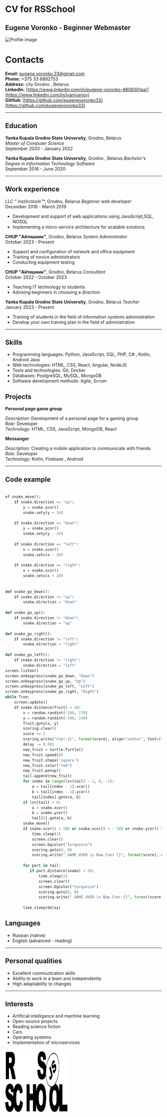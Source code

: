 # CV for RSSchool 

## Eugene Voronko - Beginner Webmaster 
![Profile image](https://stihi.ru/photos/3redstar3.jpg?8169)

# Contacts 


**Email:** eugene.voronko.33@gmail.com   
**Phone:** +375 33 6892753   
**Address:**  city Grodno , Belarus  
**LinkedIn:** [https://www.linkedin.com/in/eugene-voronko-8806001aa/](https://www.linkedin.com/in/ivanivanov)  
**GitHub:** [https://github.com/eugenevoronko33](https://github.com/eugenevoronko33)  

---

## Education

**Yanka Kupala Grodno State University**, Grodno, Belarus  
*Master of Computer Science*   
September 2020 - January 2022  

**Yanka Kupala Grodno State University**, Grodno , Belarus 
*Bachelor's Degree in Information Technology Software*   
September 2016 - June 2020 

---

## Work experience

**LLC "* instinctools"**, Grodno, Belarus 
*Beginner web developer*  
December 2018 - March 2019 

- Development and support of web applications using JavaScript,SQL, NOSQL 
- Implementing a micro-service architecture for scalable solutions 

**CHUP "Айтишник"**, Grodno, Belarus 
*System Administrator*   
October 2023 - Present   

- Support and configuration of network and office equipment 
- Training of novice administrators 
- Conducting equipment testing 

**CHUP "Айтишник"**, Grodno, Belarus 
*Consultant*   
October 2022 - October 2023   

- Teaching IT technology to students  
- Advising beginners in choosing a direction 


**Yanka Kupala Grodno State University**, Grodno, Belarus 
*Teacher*   
January 2023 - Present   

- Training of students in the field of information systems administration 
- Develop your own training plan in the field of administration 

---
## Skills 

- Programming languages: Python, JavaScript, SQL, PHP, C#  , Kotlin, Android Java  
- Web technologies: HTML, CSS, React, Angular, NodeJS 
- Tools and technologies: Git, Docker  
- Databases: PostgreSQL, MySQL, MongoDB  
- Software development methods: Agile, Scrum  

## Projects 

**Personal page game group**  

*Description:*    Development of a personal page for a gaming group   
*Role:* Developer    
*Technology:* HTML, CSS, JavaScript, MongoDB, React   

**Messanger**  

*Description:* Creating a mobile application to communicate with friends   
*Role:* Developer   
*Technology:*  Kotlin, Firebase , Android  

---

## Code example 
```python

ef snake_move():
    if snake.direction == "up":
        y = snake.ycor()
        snake.sety(y + 20)

    if snake.direction == "down":
        y = snake.ycor()
        snake.sety(y - 20)

    if snake.direction == "left":
        x = snake.xcor()
        snake.setx(x - 20)

    if snake.direction == "right":
        x = snake.xcor()
        snake.setx(x + 20)


def snake_go_down():
    if snake.direction != "up":
        snake.direction = "down"

def snake_go_up():
    if snake.direction != "down":
        snake.direction = "up"

def snake_go_right():
    if snake.direction != "left":
        snake.direction = "right"

def snake_go_left():
    if snake.direction != "right":
        snake.direction = "left"
screen.listen()
screen.onkeypress(snake_go_down, "Down")
screen.onkeypress(snake_go_up, "Up")
screen.onkeypress(snake_go_left, "Left")
screen.onkeypress(snake_go_right, "Right")
while True:
    screen.update()
    if snake.distance(fruit) < 20:
        x = random.randint(-290, 270)
        y = random.randint(-240, 240)
        fruit.goto(x, y)
        scoring.clear()
        score += 1
        scoring.write("Счет:{}", format(score), align="center", font=("Courier", 24, "bold"))
        delay -= 0.001
        new_fruit = turtle.Turtle()
        new_fruit.speed(0)
        new_fruit.shape('square')
        new_fruit.color("red")
        new_fruit.penup()
        tail.append(new_fruit)
        for index in range(len(tail) - 1, 0, -1):
            a = tail[index - 1].xcor()
            b = tail[index - 1].ycor()
            tail[index].goto(a, b)
        if len(tail) > 0:
            a = snake.xcor()
            b = snake.ycor()
            tail[0].goto(a, b)
        snake_move()
        if snake.xcor() > 280 or snake.xcor() < - 300 or snake.ycor() > 240 or snake.ycor() > -240:
            time.sleep(1)
            screen.clear()
            screen.bgcolor("turquoise")
            scoring.goto(0, 0)
            scoring.write(" GAME OVER \n Ваш Счет {}", format(score), align="center", font=("Courier", 30, "bold"))

        for part in tail:
           if part.distance(snake) < 20:
               time.sleep(1)
               screen.clear()
               screen.bgcolor("turquoise")
               scoring.goto(0, 0)
               scoring.write(" GAME OVER \n Ваш Счет {}", format(score), align="center", font=("Courier", 30, "bold"))

        time.sleep(delay)

```


## Languages 

- Russian (native) 
- English (advanced - reading) 

---

## Personal qualities 

- Excellent communication skills  
- Ability to work in a team and independently  
- High adaptability to changes  

---

## Interests 

- Artificial intelligence and machine learning  
- Open-source projects  
- Reading science fiction  
- Cars   
- Operating systems  
- Implementation of microservices  

<img src="img\rs_school_js.svg" width="200" height="200"> 

